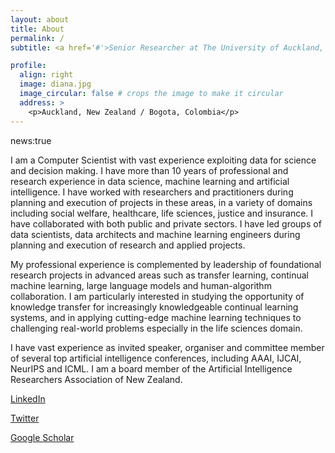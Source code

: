 ```yaml
---
layout: about
title: About
permalink: /
subtitle: <a href='#'>Senior Researcher at The University of Auckland, CEO/Chief Scientist at Manoa Data</a>

profile:
  align: right
  image: diana.jpg
  image_circular: false # crops the image to make it circular
  address: >
    <p>Auckland, New Zealand / Bogota, Colombia</p>
---
```


news:true

I am a Computer Scientist with vast experience exploiting data for science and decision making. I have more than 10 years of professional and research experience in data science, machine learning and artificial intelligence. I have worked with researchers and practitioners during planning and execution of projects in these areas, in a variety of domains including social welfare, healthcare, life sciences, justice and insurance. I have collaborated with both public and private sectors. I have led groups of data scientists, data architects and machine learning engineers during planning and execution of research and applied projects.

My professional experience is complemented by leadership of foundational research projects in advanced areas such as transfer learning, continual machine learning, large language models and human-algorithm collaboration. I am particularly interested in studying the opportunity of knowledge transfer for increasingly knowledgeable continual learning systems, and in applying cutting-edge machine learning techniques to challenging real-world problems especially in the life sciences domain. 

I have vast experience as invited speaker, organiser and committee member of several top artificial intelligence conferences, including AAAI, IJCAI, NeurIPS and ICML. I am a board member of the Artificial Intelligence Researchers Association of New Zealand.

[LinkedIn](https://nz.linkedin.com/in/diana-benavides-prado) 

[Twitter](https://twitter.com/dianabenavidesp)

[Google Scholar](https://scholar.google.com/citations?user=ayeIzIgAAAAJ&hl=en&oi=ao)
